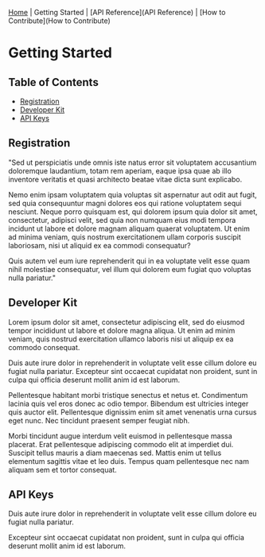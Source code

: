 
[Home](https://crystalsona.github.io/Sample-API-Docs) | Getting Started | [API Reference](API Reference) | [How to Contribute](How to Contribute) 

# Getting Started

## Table of Contents

* [Registration](#registration)
* [Developer Kit](#developer-kit)
* [API Keys](#api-keys)

## Registration
"Sed ut perspiciatis unde omnis iste natus error sit voluptatem accusantium doloremque laudantium, totam rem aperiam, eaque ipsa quae ab illo inventore veritatis et quasi architecto beatae vitae dicta sunt explicabo. 

Nemo enim ipsam voluptatem quia voluptas sit aspernatur aut odit aut fugit, sed quia consequuntur magni dolores eos qui ratione voluptatem sequi nesciunt. Neque porro quisquam est, qui dolorem ipsum quia dolor sit amet, consectetur, adipisci velit, sed quia non numquam eius modi tempora incidunt ut labore et dolore magnam aliquam quaerat voluptatem. Ut enim ad minima veniam, quis nostrum exercitationem ullam corporis suscipit laboriosam, nisi ut aliquid ex ea commodi consequatur? 

Quis autem vel eum iure reprehenderit qui in ea voluptate velit esse quam nihil molestiae consequatur, vel illum qui dolorem eum fugiat quo voluptas nulla pariatur."

## Developer Kit
Lorem ipsum dolor sit amet, consectetur adipiscing elit, sed do eiusmod tempor incididunt ut labore et dolore magna aliqua. Ut enim ad minim veniam, quis nostrud exercitation ullamco laboris nisi ut aliquip ex ea commodo consequat. 

Duis aute irure dolor in reprehenderit in voluptate velit esse cillum dolore eu fugiat nulla pariatur. Excepteur sint occaecat cupidatat non proident, sunt in culpa qui officia deserunt mollit anim id est laborum.

Pellentesque habitant morbi tristique senectus et netus et. Condimentum lacinia quis vel eros donec ac odio tempor. Bibendum est ultricies integer quis auctor elit. Pellentesque dignissim enim sit amet venenatis urna cursus eget nunc. Nec tincidunt praesent semper feugiat nibh. 

Morbi tincidunt augue interdum velit euismod in pellentesque massa placerat. Erat pellentesque adipiscing commodo elit at imperdiet dui. Suscipit tellus mauris a diam maecenas sed. Mattis enim ut tellus elementum sagittis vitae et leo duis. Tempus quam pellentesque nec nam aliquam sem et tortor consequat.

## API Keys
Duis aute irure dolor in reprehenderit in voluptate velit esse cillum dolore eu fugiat nulla pariatur. 

Excepteur sint occaecat cupidatat non proident, sunt in culpa qui officia deserunt mollit anim id est laborum.
